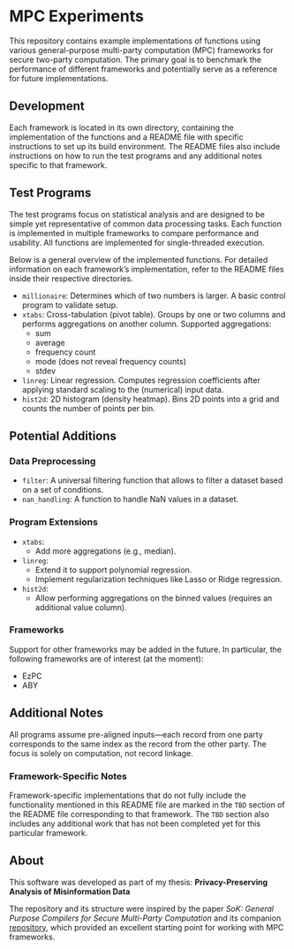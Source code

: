 # MPC Experiments
This repository contains example implementations of functions using various general-purpose multi-party computation (MPC) frameworks for secure two-party computation. The primary goal is to benchmark the performance of different frameworks and potentially serve as a reference for future implementations.

## Development
Each framework is located in its own directory, containing the implementation of the functions and a README file with specific instructions to set up its build environment. The README files also include instructions on how to run the test programs and any additional notes specific to that framework.

## Test Programs
The test programs focus on statistical analysis and are designed to be simple yet representative of common data processing tasks. Each function is implemented in multiple frameworks to compare performance and usability. All functions are implemented for single-threaded execution.

Below is a general overview of the implemented functions. For detailed information on each framework’s implementation, refer to the README files inside their respective directories.

 - `millionaire`: Determines which of two numbers is larger. A basic control program to validate setup.
 - `xtabs`: Cross-tabulation (pivot table). Groups by one or two columns and performs aggregations on another column. Supported aggregations: 
    - sum
    - average
    - frequency count
    - mode (does not reveal frequency counts)
    - stdev
- `linreg`: Linear regression. Computes regression coefficients after applying standard scaling to the (numerical) input data.
- `hist2d`: 2D histogram (density heatmap). Bins 2D points into a grid and counts the number of points per bin.


## Potential Additions
### Data Preprocessing
- `filter`: A universal filtering function that allows to filter a dataset based on a set of conditions.
- `nan_handling`: A function to handle NaN values in a dataset.

### Program Extensions
- `xtabs`:
  - Add more aggregations (e.g., median).
- `linreg`: 
  - Extend it to support polynomial regression.
  - Implement regularization techniques like Lasso or Ridge regression.
- `hist2d`:
  - Allow performing aggregations on the binned values (requires an additional value column).

### Frameworks
Support for other frameworks may be added in the future. In particular, the following frameworks are of interest (at the moment):
- EzPC
- ABY 



## Additional Notes
All programs assume pre-aligned inputs—each record from one party corresponds to the same index as the record from the other party. The focus is solely on computation, not record linkage.

### Framework-Specific Notes
Framework-specific implementations that do not fully include the functionality mentioned in this README file are marked in the `TBD` section of the README file corresponding to that framework. The `TBD` section also includes any additional work that has not been completed yet for this particular framework.

## About
This software was developed as part of my thesis: **Privacy-Preserving Analysis of Misinformation Data**

The repository and its structure were inspired by the paper *SoK: General Purpose Compilers for Secure Multi-Party Computation* and its companion [repository](https://github.com/MPC-SoK/frameworks/), which provided an excellent starting point for working with MPC frameworks.